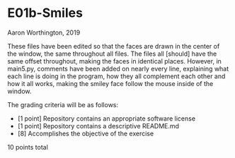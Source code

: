 # E01b-Smiles
Aaron Worthington, 2019

These files have been edited so that the faces are drawn in the center of the window, the same throughout all files.
The files all [should] have the same offset throughout, making the faces in identical places. 
However, in main5.py, comments have been added on nearly every line, explaining what each line is doing in the program, how they all complement each other and how it all works, making the smiley face follow the mouse inside of the window.

The grading criteria will be as follows:

* [1 point] Repository contains an appropriate software license
* [1 point] Repository contains a descriptive README.md
* [8] Accomplishes the objective of the exercise

10 points total
